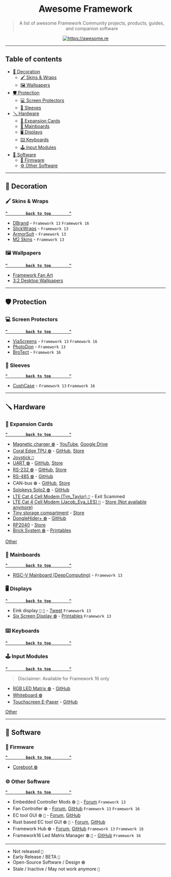 <p align="center">
  <h1 align="center">Awesome Framework</h1>
</p>

<blockquote align="center">A list of awesome Framework Community projects, products, guides, and companion software</blockquote>

<p align="center">
  <a href="https://awesome.re"><img src="https://awesome.re/badge.svg" alt="https://awesome.re"></a>
</p>

---

## Table of contents

- [🎨 Decoration](#-decoration)
  - [🖌️ Skins & Wraps](#️-skins--wraps)
  - [🖼️ Wallpapers](️#-wallpapers)
- [🛡️ Protection](#️-protection)
  - [💻 Screen Protectors](#-screen-protectors)
  - [👝 Sleeves](#-sleeves)
- [🪛 Hardware](#-hardware)
  - [🔧 Expansion Cards](#-expansion-cards)
  - [🧠 Mainboards](#-mainboards)
  - [🖥️ Displays](#️-displays)
  - [⌨️ Keyboards](#️-keyboards)
  - [🕹️ Input Modules](#️-input-modules)
- [🧰 Software](#-software)
  - [🐇 Firmware](#-firmware)
  - [⚙️ Other Software](#️-other-software)

---

## 🎨 Decoration

### 🖌️ Skins & Wraps

**[`^        back to top        ^`](#table-of-contents)**

<!--sort-->
- [DBrand](https://dbrand.com/shop/devices/framework-skins) - `Framework 13` `Framework 16`
- [SlickWraps](https://www.slickwraps.com/collections/framework-laptop-13-skins) - `Framework 13`
- [ArmorSuit](https://www.armorsuit.com/products/armorsuit-militaryshield-vinyl-skin-wrap-film-for-framework-laptop-2023) - `Framework 13`
- [M2 Skins](https://m2skins.com/products/framework-13-2021-skins) - `Framework 13`

### 🖼️ Wallpapers

**[`^        back to top        ^`](#table-of-contents)**

<!--sort-->
- [Framework Fan Art](https://community.frame.work/t/framework-fan-art/6626)
- [3:2 Desktop Wallpapers](https://community.frame.work/t/3-2-desktop-wallpapers/3533)

---

## 🛡️ Protection

### 💻 Screen Protectors

**[`^        back to top        ^`](#table-of-contents)**

<!--sort-->
- [ViaScreens](https://viascreens.com/screen-protectors/framework/) - `Framework 13` `Framework 16`
- [PhotoDon](https://www.photodon.com/p/screen-protector-framework-13-inch.html) - `Framework 13`
- [BroTect](https://www.amazon.de/dp/B0D8BVPN32) - `Framework 16`

### 👝 Sleeves

**[`^        back to top        ^`](#table-of-contents)**

- [CushCase](https://www.cushcase.com/collections/framework-laptop-sleeve-cases) - `Framework 13` `Framework 16`

---

## 🪛 Hardware

### 🔧 Expansion Cards

**[`^        back to top        ^`](#table-of-contents)**

<!--sort-->
- [Magnetic charger `🟢`](https://community.frame.work/t/full-power-magnetic-charging-card/10113) - [YouTube](https://www.youtube.com/watch?v=LwPOC8_xUMg), [Google Drive](https://drive.google.com/file/d/1VRF7_vOZ8BFrnwS2fjzWoJTxOssZ9eNG/view)
- [Coral Edge TPU `🟢`](https://community.frame.work/t/google-coral-expansion-card/18551) - [GitHub](https://github.com/EvgeniGenchev/Google-Coral-Expansion-Card/), [Store](https://i2clabs.com.au/google-coral-usb3-expansion-card/)
- [Joystick `📢`](https://community.frame.work/t/framework-joystick-modules-turning-your-frame-work-13-into-an-handheld-coming-soon/39011)
- [UART `🟢`](https://community.frame.work/t/uart-expansion-card/19643) - [GitHub](https://github.com/jyancat/UART-Expansion-Card), [Store](https://i2clabs.com.au/uart-expansion-card/)
- [RS-232 `🟢`](https://community.frame.work/t/rs-232-framework-expansion-card/18545) - [GitHub](https://github.com/medo64/RS232FrameCard), [Store](https://www.medo64.com/store/rs232framecard/)
- [RS-485 `🟢`](https://www.medo64.com/2022/11/rs485-framework-expansion-card-ftdi-edition/) - [GitHub](https://github.com/medo64/RS485FrameCard)
- CAN-bus `🟢` - [GitHub](https://github.com/medo64/Cananka/tree/main/Hardware/Board/Framework), [Store](https://www.medo64.com/2022/03/cananka-for-framework-laptop/)
- [Solokeys Solo2 `🟢`](https://community.frame.work/t/solokeys-solo2-expansion-card/24120) - [GitHub](https://github.com/foosinn/Solo4Framework)
- [LTE Cat 4 Cell Modem (Tim_Taylor) `📅`](https://community.frame.work/t/lte-cat-4-cell-modem-card/9454) - Exit Scammed
- [LTE Cat 4 Cell Modem (Jacob_Eva_LES) `📅`](https://community.frame.work/t/lte-cat-4-cell-modem-card/9454/110) - [Store (Not available anymore)](https://store.liberatedsystems.co.uk/product/opencom-lte/)
- [Tiny storage compartment](https://community.frame.work/t/the-snack-drawer-store-now-made-with-real-snacks/43101) - [Store](https://layers3d.square.site/)
- [DongleHider+ `🟢`](https://community.frame.work/t/donglehider-multiple-dongles-and-a-normal-usb-a-socket/47187) - [GitHub](https://github.com/LeoDJ/FW-EC-DongleHiderPlus)
- [RP2040](https://community.frame.work/t/rp2040-expansion-card/20144) - [Store](https://i2clabs.com.au/rp2040-expansion-card/)
- [Brick System `🟢`](https://community.frame.work/t/lego-brick-expansion-card/58711) - [Printables](https://www.printables.com/model/1031374-brick-system-expansion-card)

[Other](https://community.frame.work/c/developer-program/expansion-card/90)

### 🧠 Mainboards

**[`^        back to top        ^`](#table-of-contents)**

- [RISC-V Mainboard (DeepComputing)](https://frame.work/products/deep-computing-risc-v-mainboard) - `Framework 13`

### 🖥️ Displays

**[`^        back to top        ^`](#table-of-contents)**

<!--sort-->
- Eink display `📢` `📅` - [Tweet](https://x.com/zephray_wenting/status/1535041457035280392) `Framework 13`
- [Six Screen Display `🟢`](https://cubiclenate.com/2024/10/12/six-monitor-workstation-for-my-framework-13/) - [Printables](https://www.printables.com/model/1037416-six-screen-semi-portable-laptop-display-system) `Framework 13`

### ⌨️ Keyboards

**[`^        back to top        ^`](#table-of-contents)**

### 🕹️ Input Modules

**[`^        back to top        ^`](#table-of-contents)**

> Disclaimer: Available for Framework 16 only

<!--sort-->
- [RGB LED Matrix `🟢`](https://community.frame.work/t/show-rgb-led-matrix-input-module/36968) - [GitHub](https://github.com/corndog2000/RGB-LED-Matrix-Input-Module)
- [Whiteboard `🟢`](https://community.frame.work/t/whiteboard-input-module/58985)
- [Touchscreen E-Paper](https://community.frame.work/t/showcase-touchscreen-e-paper-input-module/62895) - [GitHub](https://github.com/arthomnix/FW16_EPD)

[Other](https://community.frame.work/c/developer-program/input-module/135)

---

## 🧰 Software

### 🐇 Firmware

**[`^        back to top        ^`](#table-of-contents)**

<!--sort-->
- [Coreboot `🟢`](https://www.coreboot.org/)

### ⚙️ Other Software

**[`^        back to top        ^`](#table-of-contents)**

<!--sort-->
- Embedded Controller Mods `🟢` `📅` - [Forum](https://community.frame.work/t/exploring-the-embedded-controller/12846) `Framework 13`
- Fan Controller `🟢` - [Forum](https://community.frame.work/t/fan-speed-controller-with-custom-speed-curve/17208), [GitHub](https://github.com/TamtamHero/fw-fanctrl) `Framework 13` `Framework 16`
- EC tool GUI `🟢` `📅` - [Forum](https://community.frame.work/t/framework-embedded-controller-gui-i-made/16856), [GitHub](https://github.com/boredom101/fw-ec-gui)
- Rust based EC tool GUI `🟢` `📅` - [Forum](https://community.frame.work/t/gui-for-ectool-backlight-etc/24165), [GitHub](https://github.com/taotien/framework_toolbox)
- Framework Hub `🟢` - [Forum](https://community.frame.work/t/project-framework-laptop-hub-py-edition-a-python-based-control-center-for-framework-laptops-16/61883), [GitHub](https://github.com/Oganoth/Framework-Control-center) `Framework 13` `Framework 16`
- Framework16 Led Matrix Manager `🟢` `🔸` - [GitHub](https://github.com/FabulousCodingFox/framework16-led-matrix-manager) `Framework 16`

---

<!--lint ignore unordered-list-marker-style-->
* Not released ` 📢 `
* Early Release / BETA ` 🔸 `
* Open-Source Software / Design ` 🟢 `
* Stale / Inactive / May not work anymore ` 📅 `

